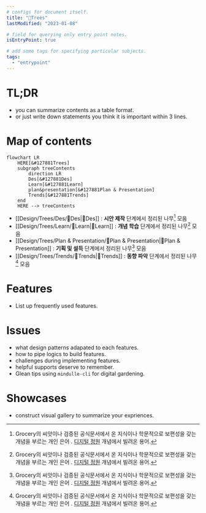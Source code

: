 ```yaml
---
# configs for document itself.
title: "🎉Trees"
lastModified: "2023-01-08"

# field for querying only entry point notes.
isEntryPoint: true

# add some tags for specifying particular subjects.
tags:
  - "entrypoint"
---
```

# TL;DR
- you can summarize contents as a table format.
- or just write down statements you think it is important within 3 lines.

# Map of contents
```mermaid
flowchart LR
	HERE[&#127881Trees]
	subgraph treeContents
		direction LR
		Des[&#127881Des]
		Learn[&#127881Learn]
		plan&presentation[&#127881Plan & Presentation]
		Trends[&#127881Trends]
	end
	HERE --> treeContents
```
- [[Design/Trees/Des/🎉Des|🎉Des]] : __시안 제작__ 단계에서 정리된 나무[^나무] 모음
- [[Design/Trees/Learn/🎉Learn|🎉Learn]] : **개념 학습** 단계에서 정리된  나무[^나무] 모음
- [[Design/Trees/Plan & Presentation/🎉Plan & Presentation|🎉Plan & Presentation]] : **기획 및 설득** 단계에서 정리된 나무[^나무] 모음
- [[Design/Trees/Trends/🎉Trends|🎉Trends]] : **동향 파악** 단계에서 정리된 나무[^나무] 모음

# Features
- List up frequently used features.

# Issues
- what design patterns adapated to each features.
- how to pipe logics to build features.
- challenges during implementing features.
- helpful supports deserve to remember.
- Glean tips using `mindulle-cli` for digital gardening.

# Showcases
- construct visual gallery to summarize your expriences.

[^나무]: Grocery의 씨앗이나 검증된 공식문서에서 온 지식이나 학문적으로 보편성을 갖는 개념을 부르는 개인 은어 . [디지털 정원](https://maggieappleton.com/garden-history) 개념에서 빌려온 용어.